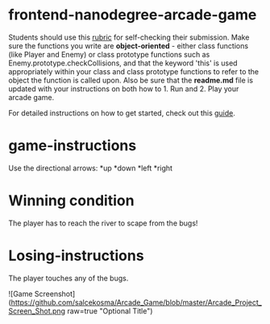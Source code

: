 frontend-nanodegree-arcade-game
===============================

Students should use this [rubric](https://review.udacity.com/#!/projects/2696458597/rubric) for self-checking their submission. Make sure the functions you write are **object-oriented** - either class functions (like Player and Enemy) or class prototype functions such as Enemy.prototype.checkCollisions, and that the keyword 'this' is used appropriately within your class and class prototype functions to refer to the object the function is called upon. Also be sure that the **readme.md** file is updated with your instructions on both how to 1. Run and 2. Play your arcade game.

For detailed instructions on how to get started, check out this [guide](https://docs.google.com/document/d/1v01aScPjSWCCWQLIpFqvg3-vXLH2e8_SZQKC8jNO0Dc/pub?embedded=true).

game-instructions
===============================

Use the directional arrows:
*up
*down
*left
*right

Winning condition
===============================
The player has to reach the river to scape from the bugs!

Losing-instructions
===============================
The player touches any of the bugs.

![Game Screenshot](https://github.com/salcekosma/Arcade_Game/blob/master/Arcade_Project_Screen_Shot.png raw=true "Optional Title")

